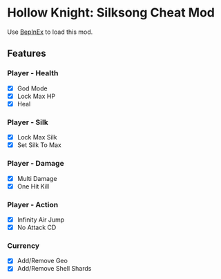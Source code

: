 ﻿# Hollow Knight: Silksong Cheat Mod

Use [BepInEx](https://github.com/BepInEx/BepInEx) to load this mod.

## Features

### Player - Health

- [x] God Mode
- [x] Lock Max HP
- [x] Heal

### Player - Silk

- [x] Lock Max Silk
- [x] Set Silk To Max

### Player - Damage

- [x] Multi Damage
- [x] One Hit Kill

### Player - Action

- [x] Infinity Air Jump
- [x] No Attack CD

### Currency

- [x] Add/Remove Geo
- [x] Add/Remove Shell Shards